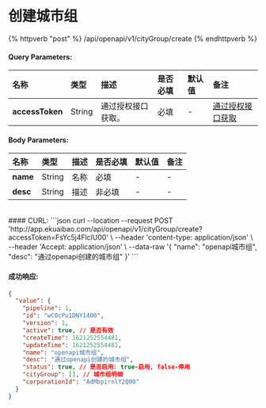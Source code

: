 # 创建城市组

{% httpverb "post" %}  /api/openapi/v1/cityGroup/create {% endhttpverb %}


#### Query Parameters:

| 名称       | 类型    | 描述            | 是否必填   | 默认值  |备注                                         |
| :--------- | :------ | :------------- |:--------- |:------ | :------------------------------------------  |
| **accessToken** | String  |通过授权接口获取。      |必填   | - |  [通过授权接口获取](/getting-started/auth.html)  |


#### Body Parameters:
| 名称       | 类型    | 描述            | 是否必填   | 默认值  |备注                                         |
| :--------- | :------ | :------------- |:--------- |:------ | :------------------------------------------  |
| **name** | String  | 名称      | 必填   | - | - |
| **desc** | String  | 描述      | 非必填 | - | - |


<br/>
#### CURL:
```json
curl --location --request POST 'http://app.ekuaibao.com/api/openapi/v1/cityGroup/create?accessToken=FsYc5j4FlclU00' \
--header 'content-type: application/json' \
--header 'Accept: application/json' \
--data-raw '{
      "name": "openapi城市组",
      "desc": "通过openapi创建的城市组"
}'
```
<br/>


#### 成功响应:
```json
{
  "value": {
    "pipeline": 1,
    "id": "wC0cPu1DNY1400",
    "version": 1,
    "active": true, // 是否有效
    "createTime": 1621252554481,
    "updateTime": 1621252554481,
    "name": "openapi城市组",
    "desc": "通过openapi创建的城市组",
    "status": true, // 是否启用: true-启用, false-停用
    "cityGroup": [], // 城市组明细
    "corporationId": "AdMbpirnlY2Q00"
  }
}
```
